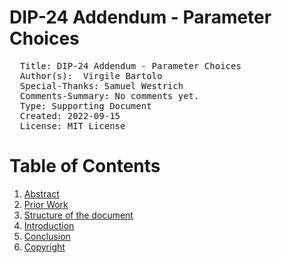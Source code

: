 # DIP-24 Addendum - Parameter Choices

<pre>
  Title: DIP-24 Addendum - Parameter Choices
  Author(s):  Virgile Bartolo
  Special-Thanks: Samuel Westrich
  Comments-Summary: No comments yet.
  Type: Supporting Document
  Created: 2022-09-15
  License: MIT License
</pre>

# Table of Contents

1. [Abstract](#abstract)
1. [Prior Work](#prior-work)
1. [Structure of the document](#structure-of-the-document)
1. [Introduction](#introduction)
1. [Conclusion](#conclusion)
1. [Copyright](#copyright)
